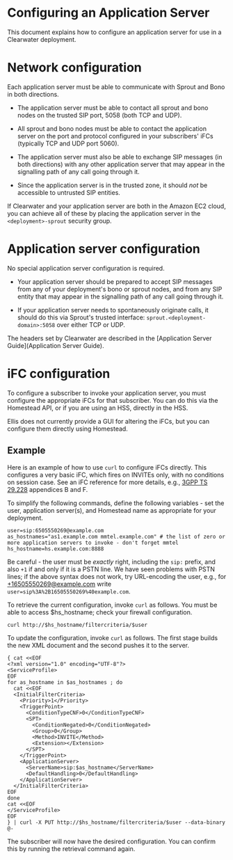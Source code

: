 Configuring an Application Server
=================================

This document explains how to configure an application server for use
in a Clearwater deployment.

Network configuration
=====================

Each application server must be able to communicate with Sprout and
Bono in both directions.

 * The application server must be able to contact all sprout and bono
   nodes on the trusted SIP port, 5058 (both TCP and UDP).

 * All sprout and bono nodes must be able to contact the application
   server on the port and protocol configured in your subscribers'
   iFCs (typically TCP and UDP port 5060).

 * The application server must also be able to exchange SIP messages
   (in both directions) with any other application server that may appear in
   the signalling path of any call going through it.

 * Since the application server is in the trusted zone, it should
   *not* be accessible to untrusted SIP entities.

If Clearwater and your application server are both in the Amazon EC2
cloud, you can achieve all of these by placing the application server
in the `<deployment>-sprout` security group.

Application server configuration
================================

No special application server configuration is required.

 * Your application server should be prepared to accept SIP messages
   from any of your deployment's bono or sprout nodes, and from any
   SIP entity that may appear in the signalling path of any call going
   through it.

 * If your application server needs to spontaneously originate calls,
   it should do this via Sprout's trusted interface:
   `sprout.<deployment-domain>:5058` over either TCP or UDP.

The headers set by Clearwater are described in the [Application Server
Guide](Application Server Guide).

iFC configuration
=================

To configure a subscriber to invoke your application server, you must
configure the appropriate iFCs for that subscriber. You can do this
via the Homestead API, or if you are using an HSS, directly in the
HSS.

Ellis does not currently provide a GUI for altering the iFCs, but you
can configure them directly using Homestead.

Example
-------

Here is an example of how to use `curl` to configure iFCs directly. This configures a very basic iFC, which fires on INVITEs only, with no conditions on session case. See an iFC reference for more details, e.g., [3GPP TS 29.228](http://www.3gpp.org/ftp/Specs/archive/29_series/29.228/29228-b70.zip) appendices B and F.

To simplify the following commands, define the following variables -
set the user, application server(s), and Homestead name as appropriate
for your deployment.

    user=sip:6505550269@example.com
    as_hostnames="as1.example.com mmtel.example.com" # the list of zero or more application servers to invoke - don't forget mmtel
    hs_hostname=hs.example.com:8888

Be careful - the user must be *exactly* right, including the `sip:` prefix, and also `+1` if and only if it is a PSTN line. We have seen problems with PSTN lines; if the above syntax does not work, try URL-encoding the user, e.g., for +16505550269@example.com write `user=sip%3A%2B16505550269%40example.com`.

To retrieve the current configuration, invoke `curl` as follows. You must be able to access $hs_hostname; check your firewall configuration.

    curl http://$hs_hostname/filtercriteria/$user

To update the configuration, invoke `curl` as follows.  The first stage builds the new XML document and the second pushes it to the server.

    { cat <<EOF
    <?xml version="1.0" encoding="UTF-8"?>
    <ServiceProfile>
    EOF
    for as_hostname in $as_hostnames ; do
      cat <<EOF
      <InitialFilterCriteria>
        <Priority>1</Priority>
        <TriggerPoint>
          <ConditionTypeCNF>0</ConditionTypeCNF>
          <SPT>
            <ConditionNegated>0</ConditionNegated>
            <Group>0</Group>
            <Method>INVITE</Method>
            <Extension></Extension>
          </SPT>
        </TriggerPoint>
        <ApplicationServer>
          <ServerName>sip:$as_hostname</ServerName>
          <DefaultHandling>0</DefaultHandling>
        </ApplicationServer>
      </InitialFilterCriteria>
    EOF
    done
    cat <<EOF
    </ServiceProfile>
    EOF
    } | curl -X PUT http://$hs_hostname/filtercriteria/$user --data-binary @-

The subscriber will now have the desired configuration. You can confirm this by running the retrieval command again.
